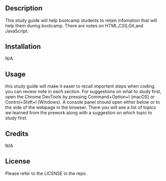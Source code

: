 # <prework study guide>

## Description

This study guide will help bootcamp students to retain infomation that will help them during bootcamp. There are notes on HTML,CSS,Git,and JavaScript. 

## Installation

N/A

## Usage
this study guide will make it easer to recall importent steps when coding. you can review note in each section. For suggestions on what to study first, open the Chrome DevTools by pressing Command+Option+I (macOS) or Control+Shift+I (Windows). A console panel should open either below or to the side of the webpage in the browser. There you will see a list of topics we learned from the prework along with a suggestion on which topic to study first.


## Credits

N/A

## License

Please refer to the LICENSE in the repo.
